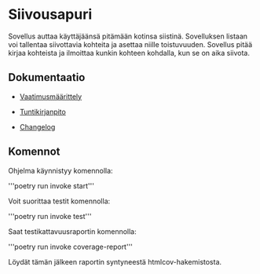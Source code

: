 # Siivousapuri

Sovellus auttaa käyttäjäänsä pitämään kotinsa siistinä. Sovelluksen listaan voi tallentaa siivottavia kohteita ja asettaa niille toistuvuuden. Sovellus pitää kirjaa kohteista ja ilmoittaa kunkin kohteen kohdalla, kun se on aika siivota.

## Dokumentaatio

- [Vaatimusmäärittely](https://github.com/jmorrisv/ot-harjoitustyo/blob/main/dokumentaatio/vaatimusmaarittely.md)

- [Tuntikirjanpito](https://github.com/jmorrisv/ot-harjoitustyo/blob/main/dokumentaatio/tuntikirjanpito.md)

- [Changelog](https://github.com/jmorrisv/ot-harjoitustyo/blob/main/dokumentaatio/changelog.md)

## Komennot

Ohjelma käynnistyy komennolla:

'''poetry run invoke start'''

Voit suorittaa testit komennolla:

'''poetry run invoke test'''

Saat testikattavuusraportin komennolla:

'''poetry run invoke coverage-report'''

Löydät tämän jälkeen raportin syntyneestä htmlcov-hakemistosta.
